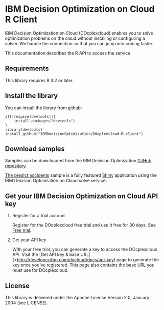 # IBM Decision Optimization on Cloud R Client

IBM Decision Optimization on Cloud (DOcplexcloud) enables you to solve optimization
problems on the cloud without installing or configuring a solver. We handle
the connection so that you can jump into coding faster.

This documentation describes the R API to access the service. 

## Requirements

This library requires R 3.2 or later.

## Install the library

You can install the library from github:

    if(!require(devtools)){
        install.packages("devtools")
    }
    library(devtools)
    install_github("IBMDecisionOptimization/DOcplexcloud-R-client")

## Download samples

Samples can be downloaded from the IBM Decision Optimization [GitHub repository](<https://github.com/IBMDecisionOptimization/>).

[The predict accidents](https://github.com/IBMDecisionOptimization/DOcplexcloud-R-predict-accidents-sample)
sample is a fully featured [Shiny](<https://shiny.rstudio.com/>)
application using the IBM Decision Optimization on Cloud solve service.

## Get your IBM Decision Optimization on Cloud API key
   
 1. Register for a trial account
 
 	Register for the DOcplexcloud free trial and use it free for 30 days. See 
 	[Free trial](https://developer.ibm.com/docloud/try-docloud-free).
 
 2. Get your API key
 
    With your free trial, you can generate a key to access the DOcplexcloud API. 
    Visit the 
    [Get API key & base URL](<http://developer.ibm.com/docloud/docs/api-key) 
    page to generate the key once you've registered. This page also contains 
    the base URL you must use for DOcplexcloud.

## License

This library is delivered under the Apache License Version 2.0, January 2004 (see LICENSE).

